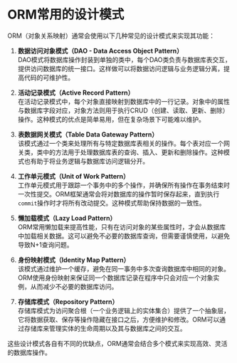 # ORM常用的设计模式

ORM（对象关系映射）通常会使用以下几种常见的设计模式来实现其功能：

1. **数据访问对象模式（DAO - Data Access Object Pattern）**  
   DAO模式将数据库操作封装到单独的类中，每个DAO类负责与数据库表交互，提供访问数据库的统一接口。这样做可以将数据访问逻辑与业务逻辑分离，提高代码的可维护性。

2. **活动记录模式（Active Record Pattern）**  
   在活动记录模式中，每个对象直接映射到数据库中的一行记录。对象中的属性与数据库字段对应，对象方法则用于执行CRUD（创建、读取、更新、删除）操作。这种模式的优点是简单易用，但在复杂场景下可能难以维护。

3. **表数据网关模式（Table Data Gateway Pattern）**  
   该模式通过一个类来处理所有与特定数据库表相关的操作。每个表对应一个网关类，类中的方法用于处理数据库表的查询、插入、更新和删除操作。这种模式也有助于将业务逻辑与数据库访问逻辑分开。

4. **工作单元模式（Unit of Work Pattern）**  
   工作单元模式用于跟踪一个事务中的多个操作，并确保所有操作在事务结束时一次性提交。ORM框架通常会将对数据库的操作暂时保存起来，直到执行`commit`操作时才将所有改动提交。这种模式帮助保持数据的一致性。

5. **懒加载模式（Lazy Load Pattern）**  
   ORM常用懒加载来提高性能，只有在访问对象的某些属性时，才会从数据库中加载相关数据。这可以避免不必要的数据库查询，但需要谨慎使用，以避免导致N+1查询问题。

6. **身份映射模式（Identity Map Pattern）**  
   该模式通过维护一个缓存，避免在同一事务中多次查询数据库中相同的对象。ORM使用身份映射来保证同一个数据库记录在程序中只会对应一个对象实例，从而减少不必要的数据库访问。

7. **存储库模式（Repository Pattern）**  
   存储库模式为访问聚合根（一个业务逻辑上的实体集合）提供了一个抽象层，它将数据获取、保存等操作隐藏在接口之后，方便维护和修改。ORM可以通过存储库来管理实体的生命周期以及其与数据库之间的交互。

这些设计模式各自有不同的优缺点，ORM通常会结合多个模式来实现高效、灵活的数据库操作。
